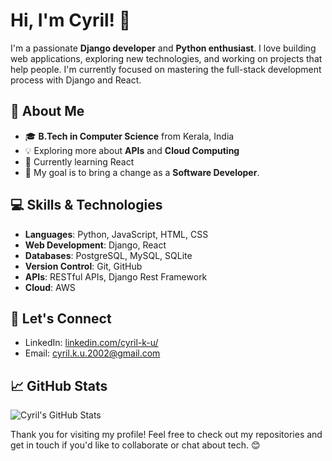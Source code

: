 # Hi, I'm Cyril! 👋

I'm a passionate **Django developer** and **Python enthusiast**. I love building web applications, exploring new technologies, and working on projects that help people. I'm currently focused on mastering the full-stack development process with Django and React.

## 🚀 About Me
- 🎓 **B.Tech in Computer Science** from Kerala, India
- 💡 Exploring more about **APIs** and **Cloud Computing**
- 🌱 Currently learning React
- 🎯 My goal is to bring a change as a **Software Developer**.

## 💻 Skills & Technologies
- **Languages**: Python, JavaScript, HTML, CSS
- **Web Development**: Django, React
- **Databases**: PostgreSQL, MySQL, SQLite
- **Version Control**: Git, GitHub
- **APIs**: RESTful APIs, Django Rest Framework
- **Cloud**: AWS 

## 🔗 Let's Connect
- LinkedIn: [linkedin.com/cyril-k-u/](https://www.linkedin.com/in/cyril-k-u/)
- Email: [cyril.k.u.2002@gmail.com ](mailto:cyril.k.u.2002@gmail.com )

## 📈 GitHub Stats
![Cyril's GitHub Stats](https://github-readme-stats.vercel.app/api?username=cyril1010&show_icons=true&hide_title=true)

Thank you for visiting my profile! Feel free to check out my repositories and get in touch if you'd like to collaborate or chat about tech. 😊
